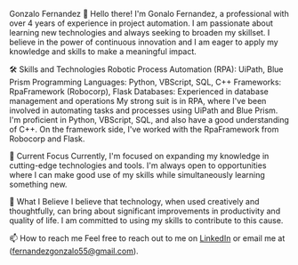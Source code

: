 Gonzalo Fernandez
👋 Hello there! I'm Gonalo Fernandez, a professional with over 4 years of experience in project automation. I am passionate about learning new technologies and always seeking to broaden my skillset. I believe in the power of continuous innovation and I am eager to apply my knowledge and skills to make a meaningful impact.

🛠 Skills and Technologies
Robotic Process Automation (RPA): UiPath, Blue Prism
Programming Languages: Python, VBScript, SQL, C++
Frameworks: RpaFramework (Robocorp), Flask
Databases: Experienced in database management and operations
My strong suit is in RPA, where I've been involved in automating tasks and processes using UiPath and Blue Prism. I'm proficient in Python, VBScript, SQL, and also have a good understanding of C++. On the framework side, I've worked with the RpaFramework from Robocorp and Flask.

🔭 Current Focus
Currently, I'm focused on expanding my knowledge in cutting-edge technologies and tools. I'm always open to opportunities where I can make good use of my skills while simultaneously learning something new.

🌱 What I Believe
I believe that technology, when used creatively and thoughtfully, can bring about significant improvements in productivity and quality of life. I am committed to using my skills to contribute to this cause.

📫 How to reach me
Feel free to reach out to me on [LinkedIn](https://www.linkedin.com/in/fernandez-gonzalo/) or email me at (fernandezgonzalo55@gmail.com).

